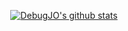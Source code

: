 <div align=center>
  
[![DebugJO's github stats](https://github-readme-stats.vercel.app/api?username=DebugJO)](https://github.com/anuraghazra/github-readme-stats)  

</div>  
